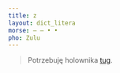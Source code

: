 ```yaml
---
title: z
layout: dict_litera
morse: ‒ ‒ • • 
pho: Zulu
---
```

> Potrzebuję holownika [tug](/dict/tug.html).